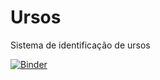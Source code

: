 # Ursos
Sistema de identificação de ursos

[![Binder](https://mybinder.org/badge_logo.svg)](https://mybinder.org/v2/gh/JoaoVictorAragao/Ursos/main?urlpath=https%3A%2F%2Fgithub.com%2FJoaoVictorAragao%2FUrsos%2Fblob%2Fmain%2FUrsos_do_Jo%C3%A3o.ipynb)
